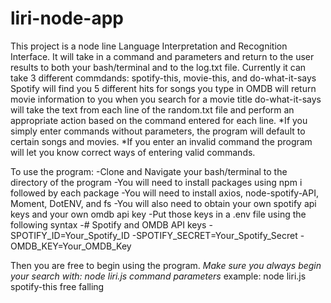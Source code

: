 # liri-node-app

This project is a node line Language Interpretation and Recognition Interface.
It will take in a command and parameters and return to the user results to both your bash/terminal and to the log.txt file.
Currently it can take 3 different commdands: spotify-this, movie-this, and do-what-it-says
Spotify will find you 5 different hits for songs you type in
OMDB will return movie information to you when you search for a movie title
do-what-it-says will take the text from each line of the random.txt file and perform an appropriate action based on the command entered for each line.
*If you simply enter commands without parameters, the program will default to certain songs and movies.
*If you enter an invalid command the program will let you know correct ways of entering valid commands.


To use the program:
-Clone and Navigate your bash/terminal to the directory of the program
-You will need to install packages using npm i followed by each package
-You will need to install axios, node-spotify-API, Moment, DotENV, and fs
-You will also need to obtain your own spotify api keys and your own omdb api key
-Put those keys in a .env file using the following syntax
    -# Spotify and OMDB API keys
    -SPOTIFY_ID=Your_Spotify_ID
    -SPOTIFY_SECRET=Your_Spotify_Secret
    -OMDB_KEY=Your_OMDB_Key

Then you are free to begin using the program.
*Make sure you always begin your search with: node liri.js command parameters*
    example: node liri.js spotify-this free falling